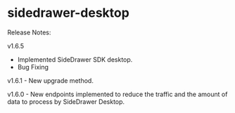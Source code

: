 # sidedrawer-desktop

Release Notes:

v1.6.5
- Implemented SideDrawer SDK desktop. 
- Bug Fixing

v1.6.1 - New upgrade method.

v1.6.0 - New endpoints implemented to reduce the traffic and the amount of data to process by SideDrawer Desktop.